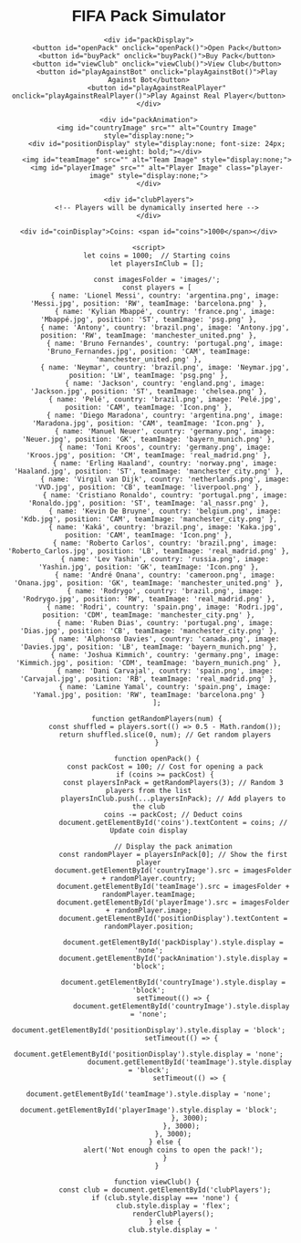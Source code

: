 <!DOCTYPE html>
<html lang="en">
<head>
    <meta charset="UTF-8">
    <meta name="viewport" content="width=device-width, initial-scale=1.0">
    <title>FIFA Pack Simulator</title>
    <style>
        body {
            font-family: Arial, sans-serif;
            text-align: center;
        }
        #packDisplay {
            display: flex;
            justify-content: center;
            align-items: center;
            height: 100vh;
        }
        #packAnimation {
            display: none;
        }
        #viewClub, #playAgainstBot, #playAgainstRealPlayer, #openPack, #buyPack {
            margin: 10px;
        }
        .player-image {
            width: 150px;
            height: auto;
        }
        #clubPlayers {
            display: none;
            flex-wrap: wrap;
            justify-content: center;
        }
        #clubPlayers img {
            margin: 10px;
            width: 120px;
            height: auto;
        }
    </style>
</head>
<body>
    <h1>FIFA Pack Simulator</h1>

    <div id="packDisplay">
        <button id="openPack" onclick="openPack()">Open Pack</button>
        <button id="buyPack" onclick="buyPack()">Buy Pack</button>
        <button id="viewClub" onclick="viewClub()">View Club</button>
        <button id="playAgainstBot" onclick="playAgainstBot()">Play Against Bot</button>
        <button id="playAgainstRealPlayer" onclick="playAgainstRealPlayer()">Play Against Real Player</button>
    </div>

    <div id="packAnimation">
        <img id="countryImage" src="" alt="Country Image" style="display:none;">
        <div id="positionDisplay" style="display:none; font-size: 24px; font-weight: bold;"></div>
        <img id="teamImage" src="" alt="Team Image" style="display:none;">
        <img id="playerImage" src="" alt="Player Image" class="player-image" style="display:none;">
    </div>

    <div id="clubPlayers">
        <!-- Players will be dynamically inserted here -->
    </div>

    <div id="coinDisplay">Coins: <span id="coins">1000</span></div>

    <script>
        let coins = 1000;  // Starting coins
        let playersInClub = [];

        const imagesFolder = 'images/';
        const players = [
            { name: 'Lionel Messi', country: 'argentina.png', image: 'Messi.jpg', position: 'RW', teamImage: 'barcelona.png' },
            { name: 'Kylian Mbappé', country: 'france.png', image: 'Mbappé.jpg', position: 'ST', teamImage: 'psg.png' },
            { name: 'Antony', country: 'brazil.png', image: 'Antony.jpg', position: 'RW', teamImage: 'manchester_united.png' },
            { name: 'Bruno Fernandes', country: 'portugal.png', image: 'Bruno_Fernandes.jpg', position: 'CAM', teamImage: 'manchester_united.png' },
            { name: 'Neymar', country: 'brazil.png', image: 'Neymar.jpg', position: 'LW', teamImage: 'psg.png' },
            { name: 'Jackson', country: 'england.png', image: 'Jackson.jpg', position: 'ST', teamImage: 'chelsea.png' },
            { name: 'Pelé', country: 'brazil.png', image: 'Pelé.jpg', position: 'CAM', teamImage: 'Icon.png' },
            { name: 'Diego Maradona', country: 'argentina.png', image: 'Maradona.jpg', position: 'CAM', teamImage: 'Icon.png' },
            { name: 'Manuel Neuer', country: 'germany.png', image: 'Neuer.jpg', position: 'GK', teamImage: 'bayern_munich.png' },
            { name: 'Toni Kroos', country: 'germany.png', image: 'Kroos.jpg', position: 'CM', teamImage: 'real_madrid.png' },
            { name: 'Erling Haaland', country: 'norway.png', image: 'Haaland.jpg', position: 'ST', teamImage: 'manchester_city.png' },
            { name: 'Virgil van Dijk', country: 'netherlands.png', image: 'VVD.jpg', position: 'CB', teamImage: 'liverpool.png' },
            { name: 'Cristiano Ronaldo', country: 'portugal.png', image: 'Ronaldo.jpg', position: 'ST', teamImage: 'al_nassr.png' },
            { name: 'Kevin De Bruyne', country: 'belgium.png', image: 'Kdb.jpg', position: 'CAM', teamImage: 'manchester_city.png' },
            { name: 'Kaká', country: 'brazil.png', image: 'Kaka.jpg', position: 'CAM', teamImage: 'Icon.png' },
            { name: 'Roberto Carlos', country: 'brazil.png', image: 'Roberto_Carlos.jpg', position: 'LB', teamImage: 'real_madrid.png' },
            { name: 'Lev Yashin', country: 'russia.png', image: 'Yashin.jpg', position: 'GK', teamImage: 'Icon.png' },
            { name: 'André Onana', country: 'cameroon.png', image: 'Onana.jpg', position: 'GK', teamImage: 'manchester_united.png' },
            { name: 'Rodrygo', country: 'brazil.png', image: 'Rodrygo.jpg', position: 'RW', teamImage: 'real_madrid.png' },
            { name: 'Rodri', country: 'spain.png', image: 'Rodri.jpg', position: 'CDM', teamImage: 'manchester_city.png' },
            { name: 'Ruben Dias', country: 'portugal.png', image: 'Dias.jpg', position: 'CB', teamImage: 'manchester_city.png' },
            { name: 'Alphonso Davies', country: 'canada.png', image: 'Davies.jpg', position: 'LB', teamImage: 'bayern_munich.png' },
            { name: 'Joshua Kimmich', country: 'germany.png', image: 'Kimmich.jpg', position: 'CDM', teamImage: 'bayern_munich.png' },
            { name: 'Dani Carvajal', country: 'spain.png', image: 'Carvajal.jpg', position: 'RB', teamImage: 'real_madrid.png' },
            { name: 'Lamine Yamal', country: 'spain.png', image: 'Yamal.jpg', position: 'RW', teamImage: 'barcelona.png' }
        ];

        function getRandomPlayers(num) {
            const shuffled = players.sort(() => 0.5 - Math.random());
            return shuffled.slice(0, num); // Get random players
        }

        function openPack() {
            const packCost = 100; // Cost for opening a pack
            if (coins >= packCost) {
                const playersInPack = getRandomPlayers(3); // Random 3 players from the list
                playersInClub.push(...playersInPack); // Add players to the club
                coins -= packCost; // Deduct coins
                document.getElementById('coins').textContent = coins; // Update coin display

                // Display the pack animation
                const randomPlayer = playersInPack[0]; // Show the first player
                document.getElementById('countryImage').src = imagesFolder + randomPlayer.country;
                document.getElementById('teamImage').src = imagesFolder + randomPlayer.teamImage;
                document.getElementById('playerImage').src = imagesFolder + randomPlayer.image;
                document.getElementById('positionDisplay').textContent = randomPlayer.position;

                document.getElementById('packDisplay').style.display = 'none';
                document.getElementById('packAnimation').style.display = 'block';

                document.getElementById('countryImage').style.display = 'block';
                setTimeout(() => {
                    document.getElementById('countryImage').style.display = 'none';
                    document.getElementById('positionDisplay').style.display = 'block';
                    setTimeout(() => {
                        document.getElementById('positionDisplay').style.display = 'none';
                        document.getElementById('teamImage').style.display = 'block';
                        setTimeout(() => {
                            document.getElementById('teamImage').style.display = 'none';
                            document.getElementById('playerImage').style.display = 'block';
                        }, 3000);
                    }, 3000);
                }, 3000);
            } else {
                alert('Not enough coins to open the pack!');
            }
        }

        function viewClub() {
            const club = document.getElementById('clubPlayers');
            if (club.style.display === 'none') {
                club.style.display = 'flex';
                renderClubPlayers();
            } else {
                club.style.display = '

